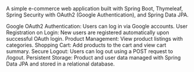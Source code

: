 A simple e-commerce web application built with Spring Boot, Thymeleaf, Spring Security with OAuth2 (Google Authentication), and Spring Data JPA.

Google OAuth2 Authentication: Users can log in via Google accounts.
User Registration on Login: New users are registered automatically upon successful OAuth login.
Product Management: View product listings with categories.
Shopping Cart: Add products to the cart and view cart summary.
Secure Logout: Users can log out using a POST request to /logout.
Persistent Storage: Product and user data managed with Spring Data JPA and stored in a relational database.
